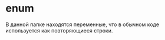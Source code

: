 # enum

В данной папке находятся переменные, что в обычном коде используется как повторяющиеся строки.

